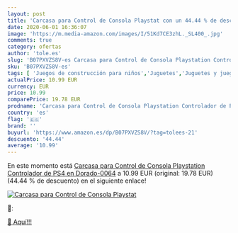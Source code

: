 ```yaml
---
layout: post
title: 'Carcasa para Control de Consola Playstat con un 44.44 % de descuento'
date: 2020-06-01 16:36:07
image: 'https://m.media-amazon.com/images/I/51Kd7CE3zhL._SL400_.jpg'
comments: true
category: ofertas
author: 'tole.es'
slug: 'B07PXVZS8V-es Carcasa para Control de Consola Playstation Controlador de...'
sku: 'B07PXVZS8V-es'
tags: [ 'Juegos de construcción para niños','Juguetes','Juguetes y juegos','playstation','ps4', ]
actualPrice: 10.99 EUR
currency: EUR
price: 10.99
comparePrice: 19.78 EUR
prodname: 'Carcasa para Control de Consola Playstation Controlador de PS4 en Dorado-0064'
country: 'es'
flag: '🇪🇸'
brand: ''
buyurl: 'https://www.amazon.es/dp/B07PXVZS8V/?tag=tolees-21'
descuento: '44.44'
average: '10.99'
---
```


En este momento está [Carcasa para Control de Consola Playstation Controlador de PS4 en Dorado-0064](https://www.amazon.es/dp/B07PXVZS8V/?tag=tolees-21) a 10.99 EUR (original: 19.78 EUR) (44.44 %  de descuento) en el siguiente enlace!

[![Carcasa para Control de Consola Playstat](https://m.media-amazon.com/images/I/51Kd7CE3zhL._SL400_.jpg)](https://www.amazon.es/dp/B07PXVZS8V/?tag=tolees-21)

🔎:


[🛒 Aquí!!!](https://www.amazon.es/dp/B07PXVZS8V/?tag=tolees-21)
